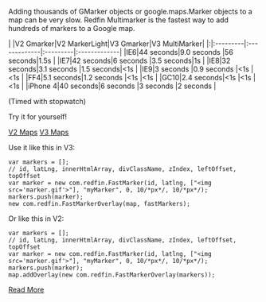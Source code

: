 Adding thousands of GMarker objects or google.maps.Marker objects to a map can be very slow.  Redfin Multimarker is the fastest way to add hundreds of markers to a Google map.

| |V2 Gmarker|V2 MarkerLight|V3 Gmarker|V3 MultiMarker|
|:|:---------|:-------------|:---------|:-------------|
|IE6|44 seconds|9.0 seconds   |56 seconds|1.5s          |
|IE7|42 seconds|6 seconds     |3.5 seconds|1s            |
|IE8|32 seconds|3.1 seconds   |1.5 seconds|<1s           |
|IE9|3 seconds |0.9 seconds   |<1s       |<1s           |
|FF4|5.1 seconds|1.2 seconds   |<1s       |<1s           |
|GC10|2.4 seconds|<1s           |<1s       |<1s           |
|iPhone 4|40 seconds|6 seconds     |3 seconds |2 seconds     |

(Timed with stopwatch)

Try it for yourself!

[V2 Maps](http://multimarker.googlecode.com/svn/trunk/fast-marker-overlay/maps-v2/example/comparison-test.html)
[V3 Maps](http://multimarker.googlecode.com/svn/trunk/fast-marker-overlay/maps-v3/example/comparison-test.html)

Use it like this in V3:
```
var markers = [];
// id, latLng, innerHtmlArray, divClassName, zIndex, leftOffset, topOffset
var marker = new com.redfin.FastMarker(id, latlng, ["<img src='marker.gif'>"], "myMarker", 0, 10/*px*/, 10/*px*/);
markers.push(marker);
new com.redfin.FastMarkerOverlay(map, fastMarkers);
```

Or like this in V2:
```
var markers = [];
// id, latLng, innerHtmlArray, divClassName, zIndex, leftOffset, topOffset
var marker = new com.redfin.FastMarker(id, latlng, ["<img src='marker.gif'>"], "myMarker", 0, 10/*px*/, 10/*px*/);
markers.push(marker);
map.addOverlay(new com.redfin.FastMarkerOverlay(markers));
```

[Read More](http://blog.redfin.com/devblog/2010/07/introducing_multimarker_the_fastest_way_to_add_many_hundreds_or_thousands_of_markers_on_google_maps.html)